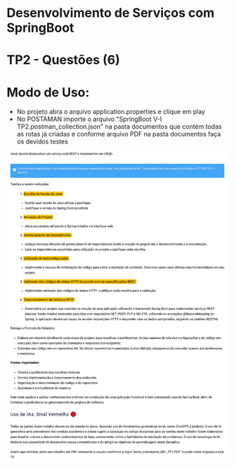 # Desenvolvimento de Serviços com SpringBoot

# TP2 - Questões (6)

# Modo de Uso:
- No projeto abra o arquivo application.properties e clique em play
- No POSTAMAN importe o arquivo "SpringBoot V-I TP2.postman_collection.json" na pasta documentos que contém todas as rotas já criadas e conforme arquivo PDF na pasta documentos faça os devidos testes

![Descrição](documentos/enunciado_TP2.png)
